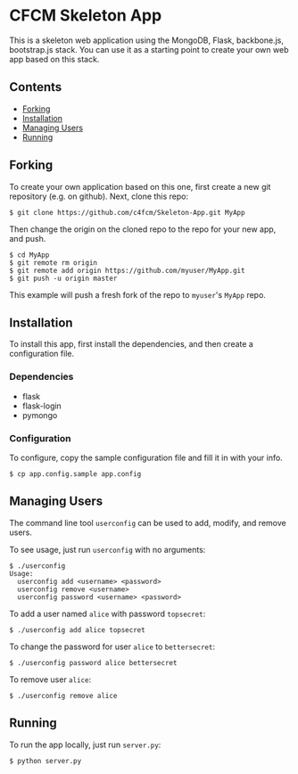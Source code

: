 # CFCM Skeleton App

This is a skeleton web application using the MongoDB, Flask, backbone.js,
bootstrap.js stack.  You can use it as a starting point to create your own
web app based on this stack.

## Contents
* [Forking](#forking)
* [Installation](#installation)
* [Managing Users](#managing-users)
* [Running](#running)

## Forking
To create your own application based on this one, first create a new git
repository (e.g. on github).  Next, clone this repo:

    $ git clone https://github.com/c4fcm/Skeleton-App.git MyApp
    
Then change the origin on the cloned repo to the repo for your new app,
and push.

    $ cd MyApp
    $ git remote rm origin
    $ git remote add origin https://github.com/myuser/MyApp.git
    $ git push -u origin master

This example will push a fresh fork of the repo to `myuser`'s `MyApp` repo.

## Installation
To install this app, first install the dependencies, and then create a
configuration file.

### Dependencies

* flask
* flask-login
* pymongo

### Configuration

To configure, copy the sample configuration file and fill it in with your info.

    $ cp app.config.sample app.config

## Managing Users
The command line tool `userconfig` can be used to add, modify, and remove users.

To see usage, just run `userconfig` with no arguments:

    $ ./userconfig
    Usage:
      userconfig add <username> <password>
      userconfig remove <username>
      userconfig password <username> <password>

To add a user named `alice` with password `topsecret`:

    $ ./userconfig add alice topsecret
    
To change the password for user `alice` to `bettersecret`:

    $ ./userconfig password alice bettersecret
    
To remove user `alice`:

    $ ./userconfig remove alice

## Running

To run the app locally, just run `server.py`:

    $ python server.py

